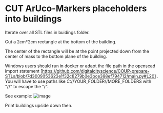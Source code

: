 # CUT ArUco-Markers placeholders into buildings

Iterate over all STL files in buidings folder.

Cut a 2cm*2cm rectangle at the bottom of the building. 

The center of the rectangle will be at the point projected down from the center of mass to the bottom plane of the building.

Windows users should run in docker or adapt the file path in the openscad import statement [https://github.com/digitalcityscience/COUP-prepare-STLs/blob/7d3009053623e1f32c8279b0e3bce368ef794712/main.py#L20] . You will have to use paths like C://YOUR_FOLDER//MORE_FOLDERS with "//" to escape the "/".

See example:
![image](https://user-images.githubusercontent.com/4631906/197495895-c8534e7d-fb28-462b-ab84-5ca7ec036509.png)


Print buildings upside down then.
